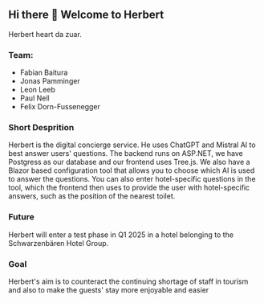 ## Hi there 👋 Welcome to Herbert

Herbert heart da zuar. 

### Team:
* Fabian Baitura
* Jonas Pamminger
* Leon Leeb
* Paul Nell
* Felix Dorn-Fussenegger

### Short Desprition
Herbert is the digital concierge service. He uses ChatGPT and Mistral AI to best answer users' questions. The backend runs on ASP.NET, we have Postgress as our database and our frontend uses Tree.js. We also have a Blazor based configuration tool that allows you to choose which AI is used to answer the questions. You can also enter hotel-specific questions in the tool, which the frontend then uses to provide the user with hotel-specific answers, such as the position of the nearest toilet.

### Future
Herbert will enter a test phase in Q1 2025 in a hotel belonging to the Schwarzenbären Hotel Group. 

### Goal

Herbert's aim is to counteract the continuing shortage of staff in tourism and also to make the guests' stay more enjoyable and easier
